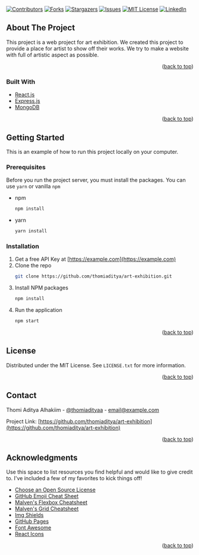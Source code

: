 <div id="top"></div>
<!--
*** Thanks for checking out the Best-README-Template. If you have a suggestion
*** that would make this better, please fork the repo and create a pull request
*** or simply open an issue with the tag "enhancement".
*** Don't forget to give the project a star!
*** Thanks again! Now go create something AMAZING! :D
-->

<!-- PROJECT SHIELDS -->
<!--
*** I'm using markdown "reference style" links for readability.
*** Reference links are enclosed in brackets [ ] instead of parentheses ( ).
*** See the bottom of this document for the declaration of the reference variables
*** for contributors-url, forks-url, etc. This is an optional, concise syntax you may use.
*** https://www.markdownguide.org/basic-syntax/#reference-style-links
-->

[![Contributors][contributors-shield]][contributors-url]
[![Forks][forks-shield]][forks-url]
[![Stargazers][stars-shield]][stars-url]
[![Issues][issues-shield]][issues-url]
[![MIT License][license-shield]][license-url]
[![LinkedIn][linkedin-shield]][linkedin-url]

<!-- ABOUT THE PROJECT -->

## About The Project

This project is a web project for art exhibition. We created this project to provide a place for artist to show off their works. We try to make a website with full of artistic aspect as possible.

<p align="right">(<a href="#top">back to top</a>)</p>

### Built With

- [React.js](https://reactjs.org/)
- [Express.js](https://expressjs.com/)
- [MongoDB](https://www.mongodb.com/)

<p align="right">(<a href="#top">back to top</a>)</p>

<!-- GETTING STARTED -->

## Getting Started

This is an example of how to run this project locally on your computer.

### Prerequisites

Before you run the project server, you must install the packages. You can use `yarn` or vanilla `npm`

- npm

  ```sh
  npm install
  ```

- yarn

  ```sh
  yarn install
  ```

### Installation

1. Get a free API Key at [https://example.com](https://example.com)
2. Clone the repo
   ```sh
   git clone https://github.com/thomiaditya/art-exhibition.git
   ```
3. Install NPM packages
   ```sh
   npm install
   ```
4. Run the application
   ```sh
   npm start
   ```

<p align="right">(<a href="#top">back to top</a>)</p>

<!-- LICENSE -->

## License

Distributed under the MIT License. See `LICENSE.txt` for more information.

<p align="right">(<a href="#top">back to top</a>)</p>

<!-- CONTACT -->

## Contact

Thomi Aditya Alhakiim - [@thomiadityaa](https://twitter.com/your_username) - email@example.com

Project Link: [https://github.com/thomiaditya/art-exhibition](https://github.com/thomiaditya/art-exhibition)

<p align="right">(<a href="#top">back to top</a>)</p>

<!-- ACKNOWLEDGMENTS -->

## Acknowledgments

Use this space to list resources you find helpful and would like to give credit to. I've included a few of my favorites to kick things off!

- [Choose an Open Source License](https://choosealicense.com)
- [GitHub Emoji Cheat Sheet](https://www.webpagefx.com/tools/emoji-cheat-sheet)
- [Malven's Flexbox Cheatsheet](https://flexbox.malven.co/)
- [Malven's Grid Cheatsheet](https://grid.malven.co/)
- [Img Shields](https://shields.io)
- [GitHub Pages](https://pages.github.com)
- [Font Awesome](https://fontawesome.com)
- [React Icons](https://react-icons.github.io/react-icons/search)

<p align="right">(<a href="#top">back to top</a>)</p>

<!-- MARKDOWN LINKS & IMAGES -->
<!-- https://www.markdownguide.org/basic-syntax/#reference-style-links -->

[contributors-shield]: https://img.shields.io/github/contributors/othneildrew/Best-README-Template.svg?style=for-the-badge
[contributors-url]: #
[forks-shield]: https://img.shields.io/github/forks/othneildrew/Best-README-Template.svg?style=for-the-badge
[forks-url]: #
[stars-shield]: https://img.shields.io/github/stars/othneildrew/Best-README-Template.svg?style=for-the-badge
[stars-url]: #
[issues-shield]: https://img.shields.io/github/issues/othneildrew/Best-README-Template.svg?style=for-the-badge
[issues-url]: #
[license-shield]: https://img.shields.io/github/license/othneildrew/Best-README-Template.svg?style=for-the-badge
[license-url]: https://github.com/thomiaditya/art-exhibition/LICENSE
[linkedin-shield]: https://img.shields.io/badge/-LinkedIn-black.svg?style=for-the-badge&logo=linkedin&colorB=555
[linkedin-url]: #
[product-screenshot]: #
